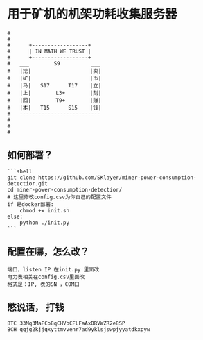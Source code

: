 # 用于矿机的机架功耗收集服务器
```
#
#
#      +------------------+
#      | IN MATH WE TRUST |
#      +------------------+
#   ___        S9          ___
#   |挖|                   |卖|
#   |矿|                   |币|
#   |马|   S17      T17    |立|
#   |上|        L3+        |刻|
#   |回|        T9+        |赚|
#   |本|   T15      S15    |钱|
#   --------------------------
#
#
#
```

## 如何部署？
    ```shell
    git clone https://github.com/SKlayer/miner-power-consumption-detectior.git
    cd miner-power-consumption-detectior/
    # 这里修改config.csv为你自己的配置文件
    if 是docker部署:
        chmod +x init.sh
    else:
        python ./init.py
    ```
## 配置在哪，怎么改？
    端口，listen IP 在init.py 里面改
    电力表相关在config.csv里面改
    格式是：IP, 表的SN ，COM口
## 憋说话， 打钱
    BTC 33Mq3MaPCo8qCHVbCFLFaAxDRVWZR2e8SP
    BCH qqjg2kjjqxyttmvvenr7ad9yklsjswpjyyatdkxpyw
    
